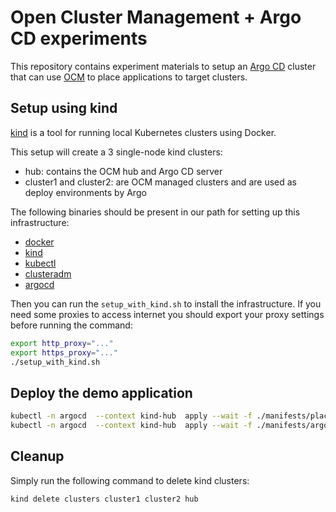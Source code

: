# Open Cluster Management + Argo CD experiments

This repository contains experiment materials to setup an [Argo CD](https://argo-cd.readthedocs.io/en/stable/)
cluster that can use [OCM](https://open-cluster-management.io/concepts/) to place applications to target clusters.

## Setup using kind

[kind](https://kind.sigs.k8s.io/) is a tool for running local Kubernetes clusters using Docker.

This setup will create a 3 single-node kind clusters:

* hub: contains the OCM hub and Argo CD server
* cluster1 and cluster2: are OCM managed clusters and are used as deploy environments by Argo

The following binaries should be present in our path for setting up this infrastructure:

* [docker](https://docs.docker.com/engine/install/)
* [kind](https://kind.sigs.k8s.io/docs/user/quick-start)
* [kubectl](https://kubernetes.io/docs/tasks/tools/)
* [clusteradm](https://open-cluster-management.io/getting-started/quick-start/#install-clusteradm-cli-tool)
* [argocd](https://argo-cd.readthedocs.io/en/stable/getting_started/#2-download-argo-cd-cli)

Then you can run the `setup_with_kind.sh` to install the infrastructure.
If you need some proxies to access internet you should export your proxy settings before running the command:

```bash
export http_proxy="..."
export https_proxy="..."
./setup_with_kind.sh
```

## Deploy the demo application

```bash
kubectl -n argocd  --context kind-hub  apply --wait -f ./manifests/placement.yaml
kubectl -n argocd  --context kind-hub  apply --wait -f ./manifests/argocd_application_set.yaml
```

## Cleanup

Simply run the following command to delete kind clusters:

```bash
kind delete clusters cluster1 cluster2 hub
```
